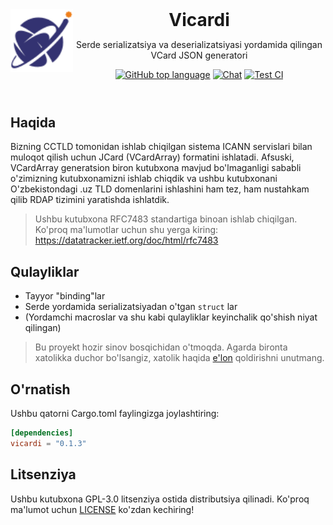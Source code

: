 <header>
<img src="https://raw.githubusercontent.com/uzinfocom-org/website/main/src/images/logo.svg" alt="logo" height="100" align="left">
<h1 style="display: inline">Vicardi</h1>

Serde serializatsiya va deserializatsiyasi yordamida qilingan VCard JSON generatori

[![GitHub top language](https://img.shields.io/github/languages/top/uzinfocom-org/vicardi?style=flat-square&logo=github)](https://github.com/uzinfocom-org/vicardi)
[![Chat](https://img.shields.io/badge/Chat-grey?style=flat-square&logo=telegram)](https://t.me/xinuxuz)
[![Test CI](https://github.com/uzinfocom-org/vicardi/actions/workflows/test.yml/badge.svg)](https://github.com/uzinfocom-org/vicardi/actions/workflows/test.yml)

</header>

## Haqida

Bizning CCTLD tomonidan ishlab chiqilgan sistema ICANN servislari bilan muloqot qilish uchun JCard (VCardArray) formatini ishlatadi. Afsuski,
VCardArray generatsion biron kutubxona mavjud bo'lmaganligi sababli o'zimizning kutubxonamizni ishlab chiqdik va ushbu kutubxonani O'zbekistondagi
.uz TLD domenlarini ishlashini ham tez, ham nustahkam qilib RDAP tizimini yaratishda ishlatdik.

> Ushbu kutubxona RFC7483 standartiga binoan ishlab chiqilgan. Ko'proq ma'lumotlar uchun shu yerga kiring:
> https://datatracker.ietf.org/doc/html/rfc7483

## Qulayliklar

- Tayyor "binding"lar
- Serde yordamida serializatsiyadan o'tgan `struct` lar
- (Yordamchi macroslar va shu kabi qulayliklar keyinchalik qo'shish niyat qilingan)

> Bu proyekt hozir sinov bosqichidan o'tmoqda. Agarda bironta xatolikka duchor
> bo'lsangiz, xatolik haqida [e'lon](https://github.com/uzinfocom-org/vicardi/issues/new)
> qoldirishni unutmang.

## O'rnatish

Ushbu qatorni Cargo.toml faylingizga joylashtiring:

```toml
[dependencies]
vicardi = "0.1.3"
```

## Litsenziya
    
Ushbu kutubxona GPL-3.0 litsenziya ostida distributsiya qilinadi. Ko'proq ma'lumot uchun [LICENSE](./LICENSE) ko'zdan kechiring!
